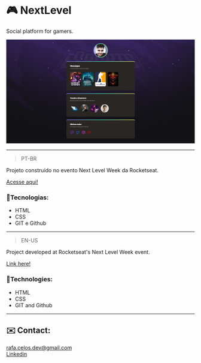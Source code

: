 # 🎮 NextLevel
<p>Social platform for gamers.</p>

![preview](./.github/preview.png)

--------------------
> PT-BR
<p>Projeto construído no evento Next Level Week da Rocketseat.</p>

[Acesse aqui!](https://rafacelos.github.io/NextLevel)

### 🦾Tecnologias:
- HTML
- CSS
- GIT e Github

------------------

> EN-US
<p>Project developed at Rocketseat's Next Level Week event.</p>

[Link here!](https://rafacelos.github.io/NextLevel)

### 🦾Technologies:
- HTML
- CSS
- GIT and Github
------------------

## ✉️ Contact:
<rafa.celos.dev@gmail.com></br>
<a href="www.linkedin.com/in/rafaeloliveiradev"> Linkedin </a>
